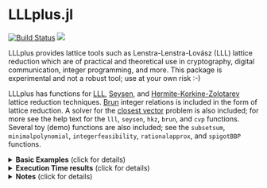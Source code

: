 # LLLplus.jl

[![Build Status](https://github.com/chrisvwx/LLLplus.jl/workflows/CI/badge.svg)](https://github.com/chrisvwx/LLLplus.jl/actions)
[![](https://img.shields.io/badge/docs-devel-blue.svg)](https://chrisvwx.github.io/LLLplus.jl/dev)

LLLplus provides lattice tools such as Lenstra-Lenstra-Lovász (LLL)
lattice reduction which are of practical and theoretical use in
cryptography, digital communication, integer programming, and more.
This package is experimental and not a robust tool; use at your own
risk :-)

LLLplus has functions for [LLL](https://en.wikipedia.org/wiki/Lenstra%E2%80%93Lenstra%E2%80%93Lov%C3%A1sz_lattice_basis_reduction_algorithm),
[Seysen](http://link.springer.com/article/10.1007%2FBF01202355), and
[Hermite-Korkine-Zolotarev](http://www.cas.mcmaster.ca/~qiao/publications/ZQW11.pdf)
lattice reduction
techniques. [Brun](https://archive.org/stream/skrifterutgitavv201chri#page/300/mode/2up)
integer relations is included in the form of lattice
reduction. A solver for the  [closest
vector](https://en.wikipedia.org/wiki/Lattice_problem#Closest_vector_problem_.28CVP.29)
problem is also included; for more see the help text for the `lll`,
`seysen`, `hkz`, `brun`, and `cvp` functions. Several toy (demo)
functions are also included; see the  `subsetsum`, `minimalpolynomial`,
`integerfeasibility`, `rationalapprox`, and  `spigotBBP` functions.

<details>
   <summary><b>Basic Examples</b> (click for details)</summary>
<p>

Each function contains documentation and examples available via Julia's
built-in documentation system (try `?lll` or `@doc(lll)`). Documentation
for all functions is [available](https://chrisvwx.github.io/LLLplus.jl/dev). A tutorial notebook is
found in the [`docs`](docs/LLLplusTutorial.ipynb) directory or on
[nbviewer](https://nbviewer.jupyter.org/github/chrisvwx/LLLplus.jl/blob/master/docs/LLLplusTutorial.ipynb).

Here are a few examples of using the functions in the
package on random lattices.

```julia
Pkg.add("LLLplus")
using LLLplus

# do lattice reduction on a matrix with randn entries
N = 40;
H = randn(N,N);
Bbrun,_ = brun(H);
Blll,_ = lll(H);
Bseysen,_ = seysen(H);
Bhkz,_ = hkz(H);

# check out the CVP solver
Q,Rtmp=qr(H); R = UpperTriangular(Rtmp);
u=Int.(rand(0:1e10,N));
y=H*u+rand(N)/100;
uhat=cvp(Q'*y,R);
sum(abs.(u-uhat))
```
</p>
</details>

<details>
   <summary><b>Execution Time results</b> (click for details)</summary>
<p>

To give a flavor of the behavior of the functions in LLLplus,
we show execution time for several built-in datatypes (Int32,
Int64, Int128, Float32, Float64, BitInt, and BigFloat) as well as type
from external packages (Float128 from
[Quadmath.jl](https://github.com/JuliaMath/Quadmath.jl) and Double64
from [DoubleFloat.jl](https://github.com/JuliaMath/DoubleFloats.jl))
which are used to generate 100 16x16 matrices with elements uniformly
distributed over `-100` to `100`. The figure shows average execution
time when using these matrices as input lattice bases for several
functions from LLLplus. See `test/perftest.jl` for the code to
regenerate the figure and for another line of code that generates a
figure of execution time versus basis dimension.

![Time vs data type](docs/src/assets/perfVsDataType.png)

</p>
</details>

<details>
   <summary><b>Notes</b> (click for details)</summary>
<p>

The 2020 [Simons Institute lattice](https://simons.berkeley.edu/programs/lattices2020)
workshop, a
[survey paper by Wuebben](http://www.ant.uni-bremen.de/sixcms/media.php/102/10740/SPM_2011_Wuebben.pdf), and the
[monograph by Bremner](https://www.amazon.com/Lattice-Basis-Reduction-Introduction-Applications/dp/1439807027) 
were helpful in writing the tools in LLLplus
and are good resources for further study. If you are trying to break
one of the [Lattice Challenge](http://www.latticechallenge.org)
records or are looking for robust, well-proven lattice tools, look at
[fplll](https://github.com/fplll/fplll). Also, for many
number-theoretic problems the
[Nemo.jl](https://github.com/Nemocas/Nemo.jl) package is appropriate;
it uses the [FLINT](http://flintlib.org/) C library to do LLL
reduction on Nemo-specific data types.  Finally, no number theorists
or computer scientists
have worked on LLLplus; please treat the package as experimental.
